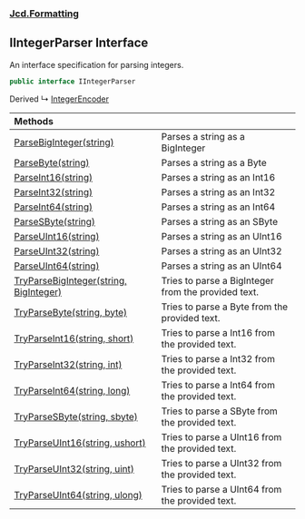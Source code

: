 ### [Jcd.Formatting](Jcd.Formatting.md 'Jcd.Formatting')

## IIntegerParser Interface

An interface specification for parsing integers.

```csharp
public interface IIntegerParser
```

Derived
&#8627; [IntegerEncoder](Jcd.Formatting.IntegerEncoder.md 'Jcd.Formatting.IntegerEncoder')

| Methods | |
| :--- | :--- |
| [ParseBigInteger(string)](Jcd.Formatting.IIntegerParser.ParseBigInteger(string).md 'Jcd.Formatting.IIntegerParser.ParseBigInteger(string)') | Parses a string as a BigInteger |
| [ParseByte(string)](Jcd.Formatting.IIntegerParser.ParseByte(string).md 'Jcd.Formatting.IIntegerParser.ParseByte(string)') | Parses a string as a Byte |
| [ParseInt16(string)](Jcd.Formatting.IIntegerParser.ParseInt16(string).md 'Jcd.Formatting.IIntegerParser.ParseInt16(string)') | Parses a string as an Int16 |
| [ParseInt32(string)](Jcd.Formatting.IIntegerParser.ParseInt32(string).md 'Jcd.Formatting.IIntegerParser.ParseInt32(string)') | Parses a string as an Int32 |
| [ParseInt64(string)](Jcd.Formatting.IIntegerParser.ParseInt64(string).md 'Jcd.Formatting.IIntegerParser.ParseInt64(string)') | Parses a string as an Int64 |
| [ParseSByte(string)](Jcd.Formatting.IIntegerParser.ParseSByte(string).md 'Jcd.Formatting.IIntegerParser.ParseSByte(string)') | Parses a string as an SByte |
| [ParseUInt16(string)](Jcd.Formatting.IIntegerParser.ParseUInt16(string).md 'Jcd.Formatting.IIntegerParser.ParseUInt16(string)') | Parses a string as an UInt16 |
| [ParseUInt32(string)](Jcd.Formatting.IIntegerParser.ParseUInt32(string).md 'Jcd.Formatting.IIntegerParser.ParseUInt32(string)') | Parses a string as an UInt32 |
| [ParseUInt64(string)](Jcd.Formatting.IIntegerParser.ParseUInt64(string).md 'Jcd.Formatting.IIntegerParser.ParseUInt64(string)') | Parses a string as an UInt64 |
| [TryParseBigInteger(string, BigInteger)](Jcd.Formatting.IIntegerParser.TryParseBigInteger(string,System.Numerics.BigInteger).md 'Jcd.Formatting.IIntegerParser.TryParseBigInteger(string, System.Numerics.BigInteger)') | Tries to parse a BigInteger from the provided text. |
| [TryParseByte(string, byte)](Jcd.Formatting.IIntegerParser.TryParseByte(string,byte).md 'Jcd.Formatting.IIntegerParser.TryParseByte(string, byte)') | Tries to parse a Byte from the provided text. |
| [TryParseInt16(string, short)](Jcd.Formatting.IIntegerParser.TryParseInt16(string,short).md 'Jcd.Formatting.IIntegerParser.TryParseInt16(string, short)') | Tries to parse a Int16 from the provided text. |
| [TryParseInt32(string, int)](Jcd.Formatting.IIntegerParser.TryParseInt32(string,int).md 'Jcd.Formatting.IIntegerParser.TryParseInt32(string, int)') | Tries to parse a Int32 from the provided text. |
| [TryParseInt64(string, long)](Jcd.Formatting.IIntegerParser.TryParseInt64(string,long).md 'Jcd.Formatting.IIntegerParser.TryParseInt64(string, long)') | Tries to parse a Int64 from the provided text. |
| [TryParseSByte(string, sbyte)](Jcd.Formatting.IIntegerParser.TryParseSByte(string,sbyte).md 'Jcd.Formatting.IIntegerParser.TryParseSByte(string, sbyte)') | Tries to parse a SByte from the provided text. |
| [TryParseUInt16(string, ushort)](Jcd.Formatting.IIntegerParser.TryParseUInt16(string,ushort).md 'Jcd.Formatting.IIntegerParser.TryParseUInt16(string, ushort)') | Tries to parse a UInt16 from the provided text. |
| [TryParseUInt32(string, uint)](Jcd.Formatting.IIntegerParser.TryParseUInt32(string,uint).md 'Jcd.Formatting.IIntegerParser.TryParseUInt32(string, uint)') | Tries to parse a UInt32 from the provided text. |
| [TryParseUInt64(string, ulong)](Jcd.Formatting.IIntegerParser.TryParseUInt64(string,ulong).md 'Jcd.Formatting.IIntegerParser.TryParseUInt64(string, ulong)') | Tries to parse a UInt64 from the provided text. |
